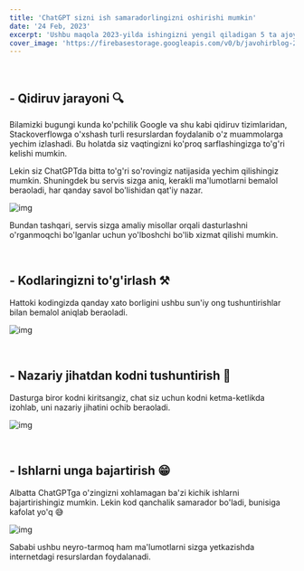 ```yaml
---
title: 'ChatGPT sizni ish samaradorlingizni oshirishi mumkin'
date: '24 Feb, 2023'
excerpt: 'Ushbu maqola 2023-yilda ishingizni yengil qiladigan 5 ta ajoyib vscode plaginlarini jamladik. Qani ketdik...'
cover_image: 'https://firebasestorage.googleapis.com/v0/b/javohirblog-27519.appspot.com/o/openai-min.png?alt=media&token=32763e3f-90d6-48f3-ad31-8c13339fc679'
---
```


&nbsp;

## - Qidiruv jarayoni 🔍

Bilamizki bugungi kunda ko'pchilik Google va shu kabi qidiruv tizimlaridan, Stackoverflowga o'xshash turli resurslardan foydalanib o'z muammolarga yechim izlashadi. Bu holatda siz vaqtingizni ko'proq sarflashingizga to'g'ri kelishi mumkin.

Lekin siz ChatGPTda bitta to'g'ri so'rovingiz natijasida yechim qilishingiz mumkin. Shuningdek bu servis sizga aniq, kerakli ma'lumotlarni bemalol beraoladi, har qanday savol bo'lishidan qat'iy nazar.

![img](https://fin.co.id/upload/43244663f6be3b1179f79fc59a61681f.jpg)

Bundan tashqari, servis sizga amaliy misollar orqali dasturlashni o'rganmoqchi bo'lganlar uchun yo'lboshchi bo'lib xizmat qilishi mumkin.

&nbsp;

## - Kodlaringizni to'g'irlash ⚒️

Hattoki kodingizda qanday xato borligini ushbu sun'iy ong tushuntirishlar bilan bemalol aniqlab beraoladi.

![img](https://firebasestorage.googleapis.com/v0/b/javohirblog-27519.appspot.com/o/bandicam%202023-02-24%2015-01-11-043.gif?alt=media&token=f5d0c305-ea24-4918-b599-64a0bc0afe62)

&nbsp;

## - Nazariy jihatdan kodni tushuntirish 📖

Dasturga biror kodni kiritsangiz, chat siz uchun kodni ketma-ketlikda izohlab, uni nazariy jihatini ochib beraoladi.

![img](https://firebasestorage.googleapis.com/v0/b/javohirblog-27519.appspot.com/o/bandicam%202023-02-24%2014-12-42-012%20(online-video-cutter.com).gif?alt=media&token=4d69cf79-a07f-42b7-843d-e321fff66aef)


&nbsp;

## - Ishlarni unga bajartirish 😁

Albatta ChatGPTga o'zingizni xohlamagan ba'zi kichik ishlarni bajartirishingiz mumkin. Lekin kod qanchalik samarador bo'ladi, bunisiga kafolat yo'q 😅

![img](https://static01.nyt.com/images/2020/11/24/science/24SCI-AICOVER/24SCI-AICOVER-threeByTwoSmallAt2X-v3.gif)

Sababi ushbu neyro-tarmoq ham ma'lumotlarni sizga yetkazishda internetdagi resurslardan foydalanadi. 